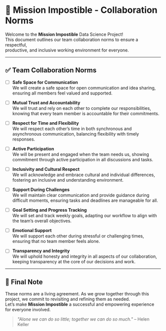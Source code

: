 # 🤝 Mission Impostible - Collaboration Norms

Welcome to the **Mission Impostible** Data Science Project!  
This document outlines our team collaboration norms to ensure a respectful,  
productive, and inclusive working environment for everyone.

---

## ✅ Team Collaboration Norms

- [ ] **Safe Space for Communication**  
  We will create a safe space for open communication and idea sharing,  
  ensuring all members feel valued and supported.

- [ ] **Mutual Trust and Accountability**  
  We will trust and rely on each other to complete our responsibilities,
  knowing that every team member is accountable for their commitments.

- [ ] **Respect for Time and Flexibility**  
  We will respect each other’s time in both synchronous and asynchronous communication,
  balancing flexibility with timely responses.

- [ ] **Active Participation**  
  We will be present and engaged when the team needs us,
  showing commitment through active participation in all discussions and tasks.

- [ ] **Inclusivity and Cultural Respect**  
  We will acknowledge and embrace cultural and individual differences,
  fostering an inclusive and understanding environment.

- [ ] **Support During Challenges**  
  We will maintain clear communication and provide guidance during difficult moments,
  ensuring tasks and deadlines are manageable for all.

- [ ] **Goal Setting and Progress Tracking**  
  We will set and track weekly goals,
  adapting our workflow to align with the team’s overall objectives.

- [ ] **Emotional Support**  
  We will support each other during stressful or challenging times,
  ensuring that no team member feels alone.

- [ ] **Transparency and Integrity**  
  We will uphold honesty and integrity in all aspects of our collaboration,
  keeping transparency at the core of our decisions and work.

---

## 📌 Final Note

These norms are a living agreement. As we grow together through this project,
we commit to revisiting and refining them as needed.  
Let’s make **Mission Impostible** a successful and empowering experience for
everyone involved.

> _"Alone we can do so little; together we can do so much."_ – Helen Keller

